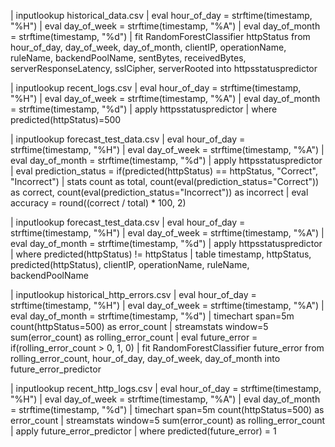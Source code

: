 | inputlookup historical_data.csv
| eval hour_of_day = strftime(timestamp, "%H")
| eval day_of_week = strftime(timestamp, "%A")
| eval day_of_month = strftime(timestamp, "%d")
| fit RandomForestClassifier httpStatus from hour_of_day, day_of_week, day_of_month, clientIP, operationName, ruleName, backendPoolName, sentBytes, receivedBytes, serverResponseLatency, sslCipher, serverRooted into httpsstatuspredictor


| inputlookup recent_logs.csv
| eval hour_of_day = strftime(timestamp, "%H")
| eval day_of_week = strftime(timestamp, "%A")
| eval day_of_month = strftime(timestamp, "%d")
| apply httpsstatuspredictor
| where predicted(httpStatus)=500


| inputlookup forecast_test_data.csv
| eval hour_of_day = strftime(timestamp, "%H")
| eval day_of_week = strftime(timestamp, "%A")
| eval day_of_month = strftime(timestamp, "%d")
| apply httpsstatuspredictor
| eval prediction_status = if(predicted(httpStatus) == httpStatus, "Correct", "Incorrect")
| stats count as total, count(eval(prediction_status="Correct")) as correct, count(eval(prediction_status="Incorrect")) as incorrect
| eval accuracy = round((correct / total) * 100, 2)



| inputlookup forecast_test_data.csv
| eval hour_of_day = strftime(timestamp, "%H")
| eval day_of_week = strftime(timestamp, "%A")
| eval day_of_month = strftime(timestamp, "%d")
| apply httpsstatuspredictor
| where predicted(httpStatus) != httpStatus
| table timestamp, httpStatus, predicted(httpStatus), clientIP, operationName, ruleName, backendPoolName



| inputlookup historical_http_errors.csv
| eval hour_of_day = strftime(timestamp, "%H")
| eval day_of_week = strftime(timestamp, "%A")
| eval day_of_month = strftime(timestamp, "%d")
| timechart span=5m count(httpStatus=500) as error_count
| streamstats window=5 sum(error_count) as rolling_error_count
| eval future_error = if(rolling_error_count > 0, 1, 0)
| fit RandomForestClassifier future_error from rolling_error_count, hour_of_day, day_of_week, day_of_month into future_error_predictor



| inputlookup recent_http_logs.csv
| eval hour_of_day = strftime(timestamp, "%H")
| eval day_of_week = strftime(timestamp, "%A")
| eval day_of_month = strftime(timestamp, "%d")
| timechart span=5m count(httpStatus=500) as error_count
| streamstats window=5 sum(error_count) as rolling_error_count
| apply future_error_predictor
| where predicted(future_error) = 1

